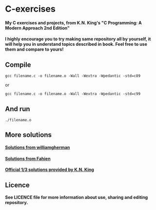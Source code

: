# C-exercises
#### My C exercises and projects, from K.N. King's "C Programming: A Modern Approach 2nd Edition"

#### I highly encourage you to try making same repository all by yourself, it will help you in understand topics described in book. Feel free to use them and compare to yours!

## Compile
```
gcc filename.c -o filename.o -Wall -Wextra -Wpedantic -std=c89
```
or
```
gcc filename.c -o filename.o -Wall -Wextra -Wpedantic -std=c99
```

## And run
```
./filename.o
```
## More solutions
#### [Solutions from williamgherman](https://github.com/williamgherman/c-solutions)

#### [Solutions from Fahien](https://github.com/Fahien/exc)

#### [Official 1/3 solutions provided by K.N. King](http://knking.com/books/c2/answers/index.html)

## Licence
#### See LICENCE file for more information about use, sharing and editing repository.
